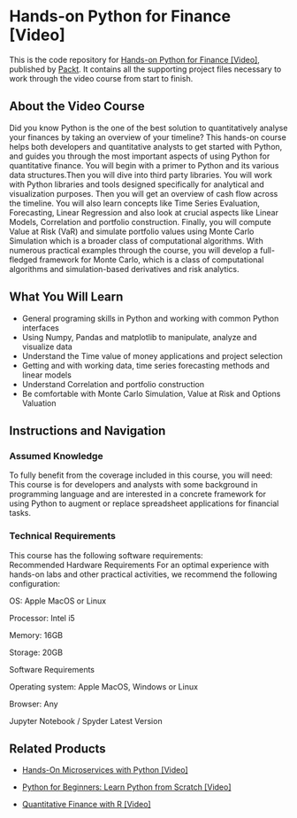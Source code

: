 
# Hands-on Python for Finance [Video]
This is the code repository for [Hands-on Python for Finance [Video]](https://www.packtpub.com/application-development/hands-python-finance-video?utm_source=github&utm_medium=repository&utm_campaign=9781789800975), published by [Packt](https://www.packtpub.com/?utm_source=github). It contains all the supporting project files necessary to work through the video course from start to finish.
## About the Video Course
Did you know Python is the one of the best solution to quantitatively analyse your finances by taking an overview of your timeline? This hands-on course helps both developers and quantitative analysts to get started with Python, and guides you through the most important aspects of using Python for quantitative finance.
You will begin with a primer to Python and its various data structures.Then you will dive into third party libraries. You will work with Python libraries and tools designed specifically for analytical and visualization purposes. Then you will get an overview of cash flow across the timeline. You will also learn concepts like Time Series Evaluation, Forecasting, Linear Regression and also look at crucial aspects like Linear Models, Correlation and portfolio construction. Finally, you will compute Value at Risk (VaR) and simulate portfolio values using Monte Carlo Simulation which is a broader class of computational algorithms.
With numerous practical examples through the course, you will develop a full-fledged framework for Monte Carlo, which is a class of computational algorithms and simulation-based derivatives and risk analytics.

<H2>What You Will Learn</H2>
<DIV class=book-info-will-learn-text>
<UL>
<LI>General programing skills in Python and working with common Python interfaces 
<LI>Using Numpy, Pandas and matplotlib to manipulate, analyze and visualize data 
<LI>Understand the Time value of money applications and project selection 
<LI>Getting and with working data, time series forecasting methods and linear models 
<LI>Understand Correlation and portfolio construction 
<LI>Be comfortable with Monte Carlo Simulation, Value at Risk and Options Valuation </LI></UL></DIV>

## Instructions and Navigation
### Assumed Knowledge
To fully benefit from the coverage included in this course, you will need:<br/>
This course is for developers and analysts with some background in programming language and are interested in a concrete framework for using Python to augment or replace spreadsheet applications for financial tasks. 
### Technical Requirements
This course has the following software requirements:<br/>
Recommended Hardware Requirements
For an optimal experience with hands-on labs and other practical activities, we recommend the following configuration:


OS: Apple MacOS  or Linux

Processor: Intel i5

Memory: 16GB

Storage: 20GB


Software Requirements

Operating system: Apple MacOS, Windows or Linux

Browser: Any

Jupyter Notebook / Spyder Latest Version



## Related Products
* [Hands-On Microservices with Python [Video]](https://www.packtpub.com/application-development/python-beginners-learn-python-scratch-video?utm_source=github&utm_medium=repository&utm_campaign=9781838552787)

* [Python for Beginners: Learn Python from Scratch [Video]](https://www.packtpub.com/application-development/python-beginners-learn-python-scratch-video?utm_source=github&utm_medium=repository&utm_campaign=9781838552787)

* [Quantitative Finance with R [Video]](https://www.packtpub.com/big-data-and-business-intelligence/quantitative-finance-r-video?utm_source=github&utm_medium=repository&utm_campaign=9781789535440)


